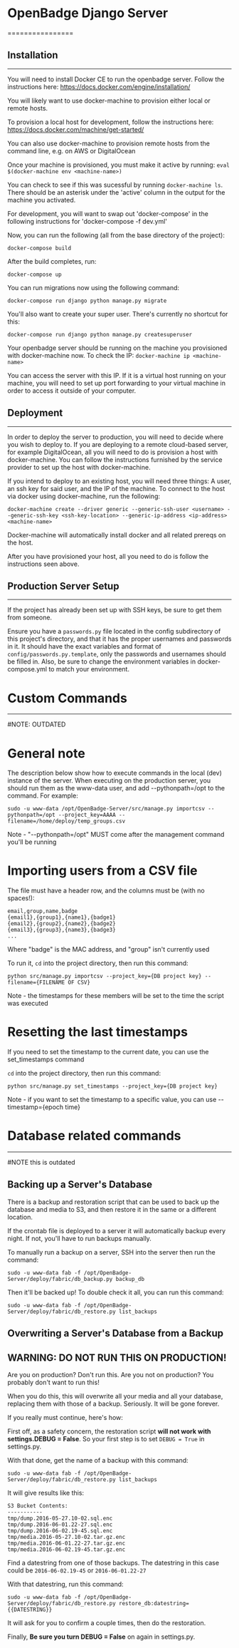 # OpenBadge Django Server
================


## Installation
----------------

You will need to install Docker CE to run the openbadge server. Follow the instructions here: https://docs.docker.com/engine/installation/


You will likely want to use docker-machine to provision either local or remote hosts. 

To provision a local host for development, follow the instructions here: https://docs.docker.com/machine/get-started/

You can also use docker-machine to provision remote hosts from the command line, e.g. on AWS or DigitalOcean 

Once your machine is provisioned, you must make it active by running: 
    `eval $(docker-machine env <machine-name>)`

You can check to see if this was sucessful by running `docker-machine ls`.
There should be an asterisk under the 'active' column in the output for the machine you activated.

For development, you will want to swap out 'docker-compose' in the following instructions for 'docker-compose -f dev.yml'

Now, you can run the following (all from the base directory of the project):

`docker-compose build`

After the build completes, run:

`docker-compose up`

You can run migrations now using the following command: 

`docker-compose run django python manage.py migrate`

You'll also want to create your super user. There's currently no shortcut for this:

`docker-compose run django python manage.py createsuperuser`

Your openbadge server should be running on the machine you provisioned with docker-machine now. To check the IP:
`docker-machine ip <machine-name>`

You can access the server with this IP. If it is a virtual host running on your machine, you will need to set up port forwarding to your virtual machine in order to access it outside of your computer.



## Deployment
----------------

In order to deploy the server to production, you will need to decide where you wish to deploy to. If you are deploying to a remote cloud-based server, for example DigitalOcean, all you will need to do is provision a host with docker-machine. You can follow the instructions furnished by the service provider to set up the host with docker-machine.

If you intend to deploy to an existing host, you will need three things: A user, an ssh key for said user, and the IP of the machine. To connect to the host via docker using docker-machine, run the following:

`docker-machine create --driver generic --generic-ssh-user <username> --generic-ssh-key <ssh-key-location> --generic-ip-address <ip-address> <machine-name>`

Docker-machine will automatically install docker and all related prereqs on the host.
 
After you have provisioned your host, all you need to do is follow the instructions seen above. 

## Production Server Setup
----------------
If the project has already been set up with SSH keys, be sure to get them from someone. 

Ensure you have a `passwords.py` file located in the config subdirectory of this project's directory, and that it has the proper usernames and passwords in it. It should have the exact variables and format of `config/passwords.py.template`, only the passwords and usernames should be filled in. Also, be sure to change the environment variables in docker-compose.yml to match your environment.

# Custom Commands
---------------
#NOTE: OUTDATED
# General note

The description below show how to execute commands in the local (dev) instance of the server. When executing on the
production server, you should run them as the www-data user, and add --pythonpath=/opt to the command. For example:

    sudo -u www-data /opt/OpenBadge-Server/src/manage.py importcsv --pythonpath=/opt --project_key=AAAA --filename=/home/deploy/temp_groups.csv

Note - "--pythonpath=/opt" MUST come after the management command you'll be running


# Importing users from a CSV file

The file must have a header row, and the columns must be (with no spaces!):

    email,group,name,badge
    {email1},{group1},{name1},{badge1}
    {email2},{group2},{name2},{badge2}
    {email3},{group3},{name3},{badge3}
    ...

Where "badge" is the MAC address, and "group" isn't currently used

To run it, `cd` into the project directory, then run this command:

    python src/manage.py importcsv --project_key={DB project key} --filename={FILENAME OF CSV}

Note - the timestamps for these members will be set to the time the script was executed

# Resetting the last timestamps

If you need to set the timestamp to the current date, you can use the set_timestamps command

`cd` into the project directory, then run this command:

    python src/manage.py set_timestamps --project_key={DB project key}

Note - if you want to set the timestamp to a specific value, you can use --timestamp={epoch time}


# Database related commands
---------------
#NOTE this is outdated

## Backing up a Server's Database

There is a backup and restoration script that can be used to back up the database and media to S3, and then restore it in the same or a different location.

If the crontab file is deployed to a server it will automatically backup every night. If not, you'll have to run backups manually.

To manually run a backup on a server, SSH into the server then run the command:

    sudo -u www-data fab -f /opt/OpenBadge-Server/deploy/fabric/db_backup.py backup_db
    
Then it'll be backed up! To double check it all, you can run this command:

    sudo -u www-data fab -f /opt/OpenBadge-Server/deploy/fabric/db_restore.py list_backups


## Overwriting a Server's Database from a Backup

## WARNING: DO NOT RUN THIS ON PRODUCTION!

Are you on production? Don't run this. Are you not on production? You probably don't want to run this!

When you do this, this will overwrite all your media and all your database, replacing them with those of a backup. Seriously. It will be gone forever.

If you really must continue, here's how:

First off, as a safety concern, the restoration script **will not work with settings.DEBUG = False**. So your first step is to set `DEBUG = True` in settings.py.

With that done, get the name of a backup with this command:

    sudo -u www-data fab -f /opt/OpenBadge-Server/deploy/fabric/db_restore.py list_backups

It will give results like this:

    S3 Bucket Contents:
    -----------
    tmp/dump.2016-05-27.10-02.sql.enc
    tmp/dump.2016-06-01.22-27.sql.enc
    tmp/dump.2016-06-02.19-45.sql.enc
    tmp/media.2016-05-27.10-02.tar.gz.enc
    tmp/media.2016-06-01.22-27.tar.gz.enc
    tmp/media.2016-06-02.19-45.tar.gz.enc

Find a datestring from one of those backups. The datestring in this case could be `2016-06-02.19-45` or `2016-06-01.22-27`

With that datestring, run this command:

    sudo -u www-data fab -f /opt/OpenBadge-Server/deploy/fabric/db_restore.py restore_db:datestring={{DATESTRING}}

It will ask for you to confirm a couple times, then do the restoration.

Finally, **Be sure you turn DEBUG = False** on again in settings.py.

